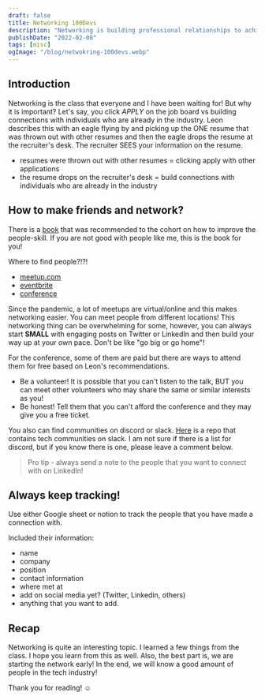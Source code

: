 ```yaml
---
draft: false
title: Networking 100Devs
description: "Networking is building professional relationships to achieve career goals. Land job offers by attending events, joining groups, and meeting new people."
publishDate: "2022-02-08"
tags: [misc]
ogImage: "/blog/netwokring-100devs.webp"
---
```


## Introduction

Networking is the class that everyone and I have been waiting for! But why it is important? Let's say, you click _APPLY_ on the job board vs building connections with individuals who are already in the industry. Leon describes this with an eagle flying by and picking up the ONE resume that was thrown out with other resumes and then the eagle drops the resume at the recruiter's desk. The recruiter SEES your information on the resume.

- resumes were thrown out with other resumes = clicking apply with other applications
- the resume drops on the recruiter's desk = build connections with individuals who are already in the industry

## How to make friends and network?

There is a [book](https://en.wikipedia.org/wiki/How_to_Win_Friends_and_Influence_People) that was recommended to the cohort on how to improve the people-skill. If you are not good with people like me, this is the book for you!

Where to find people?!?!

- [meetup.com](https://www.meetup.com/)
- [eventbrite](https://www.eventbrite.com/)
- [conference](https://confs.tech/)

Since the pandemic, a lot of meetups are virtual/online and this makes networking easier. You can meet people from different locations! This networking thing can be overwhelming for some, however, you can always start **SMALL** with engaging posts on Twitter or LinkedIn and then build your way up at your own pace. Don't be like "go big or go home"!

For the conference, some of them are paid but there are ways to attend them for free based on Leon's recommendations.

- Be a volunteer! It is possible that you can't listen to the talk, BUT you can meet other volunteers who may share the same or similar interests as you!
- Be honest! Tell them that you can't afford the conference and they may give you a free ticket.

You also can find communities on discord or slack. [Here](https://github.com/thisdot/tech-community-slacks) is a repo that contains tech communities on slack. I am not sure if there is a list for discord, but if you know there is one, please leave a comment below.

> Pro tip - always send a note to the people that you want to connect with on LinkedIn!

## Always keep tracking!

Use either Google sheet or notion to track the people that you have made a connection with.

Included their information:

- name
- company
- position
- contact information
- where met at
- add on social media yet? (Twitter, Linkedin, others)
- anything that you want to add.

## Recap

Networking is quite an interesting topic. I learned a few things from the class. I hope you learn from this as well. Also, the best part is, we are starting the network early! In the end, we will know a good amount of people in the tech industry!

Thank you for reading! ☺️
